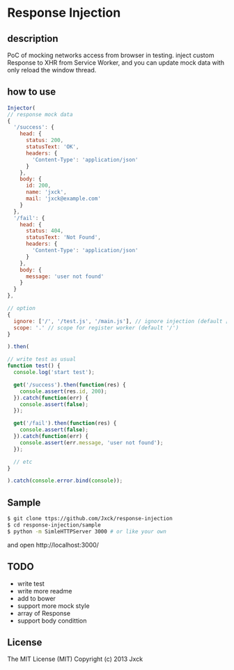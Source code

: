 # Response Injection

## description

PoC of mocking networks access from browser in testing.
inject custom Response to XHR from Service Worker,
and you can update mock data with only reload the window thread.


## how to use

```js
Injector(
// response mock data
{
  '/success': {
    head: {
      status: 200,
      statusText: 'OK',
      headers: {
        'Content-Type': 'application/json'
      }
    },
    body: {
      id: 200,
      name: 'jxck',
      mail: 'jxck@example.com'
    }
  },
  '/fail': {
    head: {
      status: 404,
      statusText: 'Not Found',
      headers: {
        'Content-Type': 'application/json'
      }
    },
    body: {
      message: 'user not found'
    }
  }
},

// option
{
  ignore: ['/', '/test.js', '/main.js'], // ignore injection (default [])
  scope: '.' // scope for register worker (default '/')
}

).then(

// write test as usual
function test() {
  console.log('start test');

  get('/success').then(function(res) {
    console.assert(res.id, 200);
  }).catch(function(err) {
    console.assert(false);
  });

  get('/fail').then(function(res) {
    console.assert(false);
  }).catch(function(err) {
    console.assert(err.message, 'user not found');
  });

  // etc
}

).catch(console.error.bind(console));
```

## Sample

```sh
$ git clone ttps://github.com/Jxck/response-injection
$ cd response-injection/sample
$ python -m SimleHTTPServer 3000 # or like your own
```

and open http://localhost:3000/

## TODO

- write test
- write more readme
- add to bower
- support more mock style
 - array of Response
 - support body condittion

## License

The MIT License (MIT)
Copyright (c) 2013 Jxck
